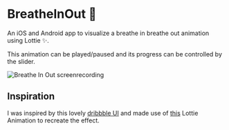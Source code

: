 # BreatheInOut 🧘
An iOS and Android app to visualize a breathe in breathe out animation using Lottie ✨.

This animation can be played/paused and its progress can be controlled by the slider.

![Breathe In Out screenrecording](https://media.giphy.com/media/TGR7HxA8hcxmTAawkU/giphy.gif "Breathe In Out screenrecording")

## Inspiration

I was inspired by this lovely [dribbble UI](https://dribbble.com/shots/7214883-Countdown-Timer-DailyUI-014) and made use of [this](https://lottiefiles.com/1741-breathing-in-and-out) Lottie Animation to recreate the effect.